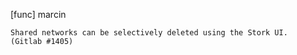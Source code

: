 [func] marcin

    Shared networks can be selectively deleted using the Stork UI.
    (Gitlab #1405)